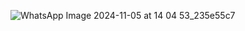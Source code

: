 ![WhatsApp Image 2024-11-05 at 14 04 53_235e55c7](https://github.com/user-attachments/assets/8d1111e3-63f0-4348-a63f-fdf0d30db2e3)
